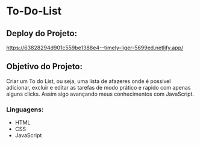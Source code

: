 # To-Do-List

## Deploy do Projeto:

https://63828294d901c559be1388e4--timely-liger-5699ed.netlify.app/

## Objetivo do Projeto:

 Criar um To do List, ou seja, uma lista de afazeres onde é possivel adicionar, excluir e editar as tarefas de modo prático e rapido com apenas alguns clicks.
 Assim sigo avançando meus conhecimentos com JavaScript.

### Linguagens:

* HTML
* CSS
* JavaScript
